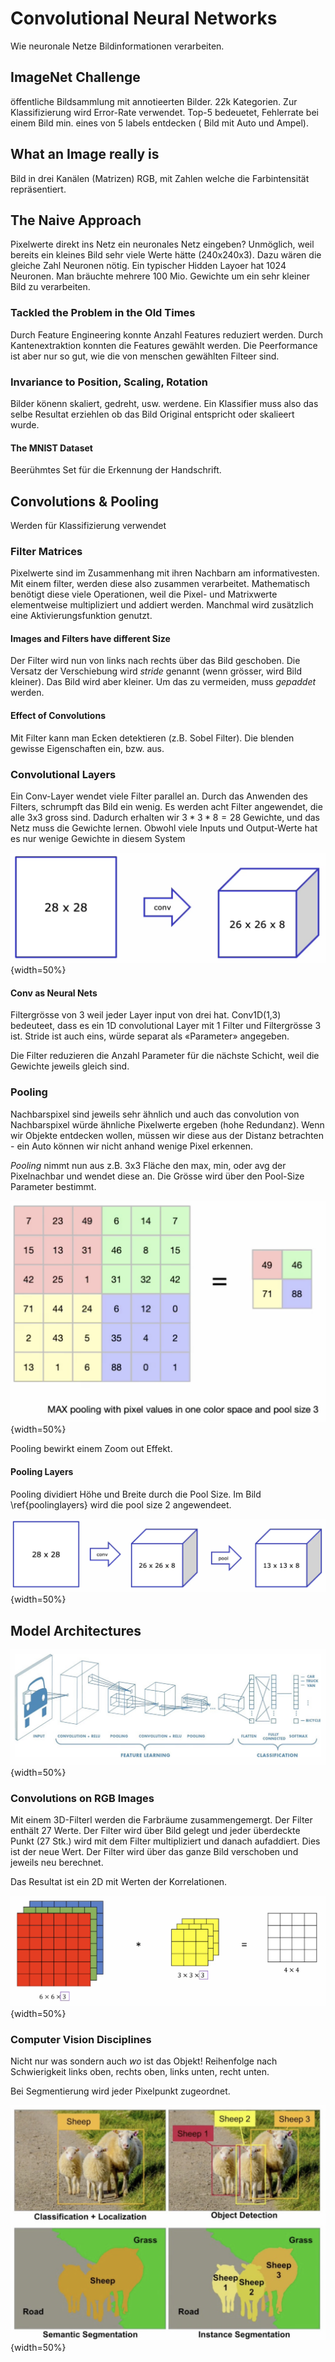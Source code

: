 # Convolutional Neural Networks

Wie neuronale Netze Bildinformationen verarbeiten.

## ImageNet Challenge

öffentliche Bildsammlung mit annotieerten Bilder. 22k Kategorien. Zur Klassifizierung wird
Error-Rate verwendet. Top-5 bedeuetet, Fehlerrate bei einem Bild min. eines von 5 labels entdecken (
Bild mit Auto und Ampel).

## What an Image really is

Bild in drei Kanälen (Matrizen) RGB, mit Zahlen welche die Farbintensität repräsentiert.

## The Naive Approach

Pixelwerte direkt ins Netz ein neuronales Netz eingeben? Unmöglich, weil bereits ein kleines Bild
sehr viele Werte hätte (240x240x3). Dazu wären die gleiche Zahl Neuronen nötig. Ein typischer Hidden
Layoer hat 1024 Neuronen. Man bräuchte mehrere 100 Mio. Gewichte um ein sehr kleiner Bild zu
verarbeiten.

### Tackled the Problem in the Old Times

Durch Feature Engineering konnte Anzahl Features reduziert werden. Durch Kantenextraktion konnten
die Features gewählt werden. Die Peerformance ist aber nur so gut, wie die von menschen gewählten
Filteer sind.

### Invariance to Position, Scaling, Rotation

Bilder könenn skaliert, gedreht, usw. werdene. Ein Klassifier muss also das selbe Resultat erziehlen
ob das Bild Original entspricht oder skalieert wurde.

#### The MNIST Dataset

Beerühmtes Set für die Erkennung der Handschrift.

## Convolutions & Pooling

Werden für Klassifizierung verwendet

### Filter Matrices

Pixelwerte sind im Zusammenhang mit ihren Nachbarn am informativesten. Mit einem filter, werden
diese also zusammen verarbeitet. Mathematisch benötigt diese viele Operationen, weil die Pixel- und
Matrixwerte elementweise multipliziert und addiert werden. Manchmal wird zusätzlich eine
Aktivierungsfunktion genutzt.

#### Images and Filters have different Size

Der Filter wird nun von links nach rechts über das Bild geschoben. Die Versatz der Verschiebung
wird *stride* genannt (wenn grösser, wird Bild kleiner). Das Bild wird aber kleiner. Um das zu
vermeiden, muss *gepaddet*  werden.

#### Effect of Convolutions

Mit Filter kann man Ecken detektieren (z.B. Sobel Filter). Die blenden gewisse Eigenschaften ein,
bzw. aus.

### Convolutional Layers

Ein Conv-Layer wendet viele Filter parallel an. Durch das Anwenden des Filters, schrumpft das Bild
ein wenig. Es werden acht Filter angewendet, die alle 3x3 gross sind. Dadurch erhalten wir $3*3*8=
28$ Gewichte, und das Netz muss die Gewichte lernen. Obwohl viele Inputs und Output-Werte hat es nur
wenige Gewichte in diesem System

![Transformation to Convolutional Layers](images/convlayer.png){width=50%}

#### Conv as Neural Nets

Filtergrösse von 3 weil jeder Layer input von drei hat. Conv1D(1,3) bedeuteet, dass es ein 1D
convolutional Layer mit 1 Filter und Filtergrösse 3 ist. Stride ist auch eins, würde separat als
«Parameter» angegeben.

Die Filter reduzieren die Anzahl Parameter für die nächste Schicht, weil die Gewichte jeweils gleich
sind.

### Pooling

Nachbarspixel sind jeweils sehr ähnlich und auch das convolution von Nachbarspixel würde ähnliche
Pixelwerte ergeben (hohe Redundanz). Wenn wir Objekte entdecken wollen, müssen wir diese aus der
Distanz betrachten - ein Auto können wir nicht anhand wenige Pixel erkennen.

*Pooling* nimmt nun aus z.B. 3x3 Fläche den max, min, oder avg der Pixelnachbar und wendet diese an.
Die Grösse wird über den Pool-Size Parameter bestimmt.

![Pooling](images/pooling.png){width=50%}

Pooling bewirkt einem Zoom out Effekt.

#### Pooling Layers

Pooling dividiert Höhe und Breite durch die Pool Size. Im Bild \ref{poolinglayers} wird die pool
size 2 angewendeet.

![Pooling Layers\label{poolinglayers}](images/poollayer.png){width=50%}

## Model Architectures

![The Big Picture of CNN](images/cnn_bigpicture.png){width=50%}

### Convolutions on RGB Images

Mit einem 3D-Filterl werden die Farbräume zusammengemergt. Der Filter enthält 27 Werte. Der Filter
wird über Bild gelegt und jeder überdeckte Punkt (27 Stk.) wird mit dem Filter multipliziert und
danach aufaddiert. Dies ist der neue Wert. Der Filter wird über das ganze Bild verschoben und
jeweils neu berechnet.

Das Resultat ist ein 2D mit Werten der Korrelationen.

![The Big Picture of CNN](images/convrgb.png){width=50%}

### Computer Vision Disciplines

Nicht nur was sondern auch *wo* ist das Objekt!
Reihenfolge nach Schwierigkeit links oben, rechts oben, links unten, recht unten.

Bei Segmentierung wird jeder Pixelpunkt zugeordnet.

![The Big Picture of CNN](images/cvd.png){width=50%}
